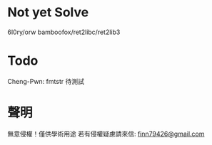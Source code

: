 # Not yet Solve

6l0ry/orw
bamboofox/ret2libc/ret2lib3

# Todo

Cheng-Pwn: fmtstr 待測試

# 聲明

無意侵權！僅供學術用途
若有侵權疑慮請來信: finn79426@gmail.com


